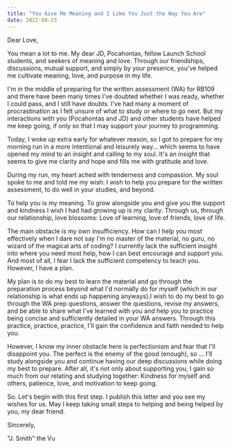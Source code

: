 ```yaml
---
title: "You Give Me Meaning and I Like You Just the Way You Are"
date: 2022-08-23
---
```


Dear Love,

You mean a lot to me. My dear JD, Pocahontas, fellow Launch School students, and seekers of meaning and love. Through our friendships, discussions, mutual support, and simply by your presence, you've helped me cultivate meaning, love, and purpose in my life.

I'm in the middle of preparing for the written assessment (WA) for RB109 and there have been many times I've doubted whether I was ready, whether I could pass, and I still have doubts. I've had many a moment of procrastination as I felt unsure of what to study or where to go next. But my interactions with you (Pocahontas and JD) and other students have helped me keep going, if only so that I may support your journey to programming.

Today, I woke up extra early for whatever reason, so I got to prepare for my morning run in a more intentional and leisurely way... which seems to have opened my mind to an insight and calling to my soul. It's an insight that seems to give me clarity and hope and fills me with gratitude and love.

During my run, my heart ached with tenderness and compassion. My soul spoke to me and told me my wish: I wish to help you prepare for the written assessment, to do well in your studies, and beyond.

To help you is my meaning. To grow alongside you and give you the support and kindness I wish I had had growing up is my clarity. Through us, through our relationship, love blossoms: Love of learning, love of friends, love of life.

The main obstacle is my own insufficiency. How can I help you most effectively when I dare not say I'm no master of the material, no guru, no wizard of the magical arts of coding? I currently lack the sufficient insight into where you need most help, how I can best encourage and support you. And most of all, I fear I lack the sufficient competency to teach you. However, I have a plan.

My plan is to do my best to learn the material and go through the preparation process beyond what I'd normally do for myself (which in our relationship is what ends up happening anyways).I wish to do my best to go through the WA prep questions, answer the questions, revise my answers, and be able to share what I've learned with you and help you to practice being concise and sufficiently detailed in your WA answers. Through this practice, practice, practice, I'll gain the confidence and faith needed to help you.

However, I know my inner obstacle here is perfectionism and fear that I'll disappoint you. The perfect is the enemy of the good (enough), so ...  I'll study alongside you and continue having our deep discussions while doing my best to prepare. After all, it's not only about supporting you, I gain so much from our relating and studying together: Kindness for myself and others, patience, love, and motivation to keep going.

So. Let's begin with this first step. I publish this letter and you see my wishes for us. May I keep taking small steps to helping and being helped by you, my dear friend.

Sincerely,

"J. Smith" the Vu



